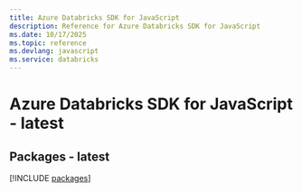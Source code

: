 ```yaml
---
title: Azure Databricks SDK for JavaScript
description: Reference for Azure Databricks SDK for JavaScript
ms.date: 10/17/2025
ms.topic: reference
ms.devlang: javascript
ms.service: databricks
---
```

# Azure Databricks SDK for JavaScript - latest
## Packages - latest
[!INCLUDE [packages](databricks-index.md)]
